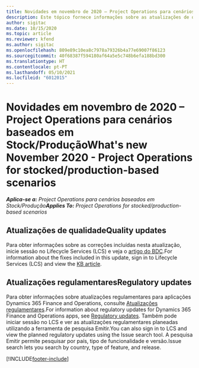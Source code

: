 ```yaml
---
title: Novidades em novembro de 2020 – Project Operations para cenários baseados em Stock/Produção
description: Este tópico fornece informações sobre as atualizações de qualidade disponíveis na versão de novembro de 2020 do Project Operations para cenários baseados em Stock e Produção.
author: sigitac
ms.date: 10/15/2020
ms.topic: article
ms.reviewer: kfend
ms.author: sigitac
ms.openlocfilehash: 809e89c10ea8c7978a79326b4a77e69007f86123
ms.sourcegitcommit: 40f68387f594180af64a5e5c748b6efa188bd300
ms.translationtype: HT
ms.contentlocale: pt-PT
ms.lasthandoff: 05/10/2021
ms.locfileid: "6012015"
---
```

# <a name="whats-new-november-2020---project-operations-for-stockedproduction-based-scenarios"></a><span data-ttu-id="e0677-103">Novidades em novembro de 2020 – Project Operations para cenários baseados em Stock/Produção</span><span class="sxs-lookup"><span data-stu-id="e0677-103">What's new November 2020 - Project Operations for stocked/production-based scenarios</span></span>

<span data-ttu-id="e0677-104">_**Aplica-se a:** Project Operations para cenários baseados em Stock/Produção_</span><span class="sxs-lookup"><span data-stu-id="e0677-104">_**Applies To:** Project Operations for stocked/production-based scenarios_</span></span>

## <a name="quality-updates"></a><span data-ttu-id="e0677-105">Atualizações de qualidade</span><span class="sxs-lookup"><span data-stu-id="e0677-105">Quality updates</span></span>

<span data-ttu-id="e0677-106">Para obter informações sobre as correções incluídas nesta atualização, inicie sessão no Lifecycle Services (LCS) e veja o [artigo do BDC](https://fix.lcs.dynamics.com/Issue/Details?bugId=488609&amp;dbType=3&amp;qc=8251e8e1d5e2386de850599926c1adc3fec8e2ba25308036d22cdfe0a1c28fc7).</span><span class="sxs-lookup"><span data-stu-id="e0677-106">For information about the fixes included in this update, sign in to Lifecycle Services (LCS) and view the [KB article](https://fix.lcs.dynamics.com/Issue/Details?bugId=488609&amp;dbType=3&amp;qc=8251e8e1d5e2386de850599926c1adc3fec8e2ba25308036d22cdfe0a1c28fc7).</span></span>

## <a name="regulatory-updates"></a><span data-ttu-id="e0677-107">Atualizações regulamentares</span><span class="sxs-lookup"><span data-stu-id="e0677-107">Regulatory updates</span></span>

<span data-ttu-id="e0677-108">Para obter informações sobre atualizações regulamentares para aplicações Dynamics 365 Finance and Operations, consulte [Atualizações regulamentares](/dynamics365/finance/localizations/regulatory-updates).</span><span class="sxs-lookup"><span data-stu-id="e0677-108">For information about regulatory updates for Dynamics 365 Finance and Operations apps, see [Regulatory updates](/dynamics365/finance/localizations/regulatory-updates).</span></span> <span data-ttu-id="e0677-109">Também pode iniciar sessão no LCS e ver as atualizações regulamentares planeadas utilizando a ferramenta de pesquisa Emitir.</span><span class="sxs-lookup"><span data-stu-id="e0677-109">You can also sign in to LCS and view the planned regulatory updates using the Issue search tool.</span></span> <span data-ttu-id="e0677-110">A pesquisa Emitir permite pesquisar por país, tipo de funcionalidade e versão.</span><span class="sxs-lookup"><span data-stu-id="e0677-110">Issue search lets you search by country, type of feature, and release.</span></span>


[!INCLUDE[footer-include](../../includes/footer-banner.md)]